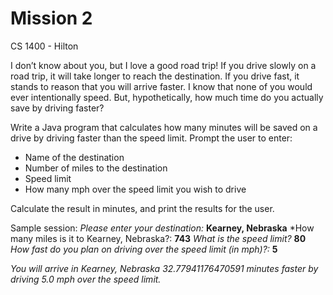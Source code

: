 # Mission 2

CS 1400 - Hilton

 I don’t know about you, but I love a good road trip! If you drive slowly on a road trip, it will take longer to reach the destination. If you drive fast, it stands to reason that you will arrive faster. I know that none of you would ever intentionally speed. But, hypothetically, how much time do you actually save by driving faster?
 
 Write a Java program that calculates how many minutes will be saved on a drive by driving faster than the speed limit. Prompt the user to enter:
 
 * Name of the destination
 * Number of miles to the destination
 * Speed limit
 * How many mph over the speed limit you wish to drive
 
 Calculate the result in minutes, and print the results for the user.
 
 Sample session:
 *Please enter your destination:*
 **Kearney, Nebraska**
 *How many miles is it to Kearney, Nebraska?:
 **743**
 *What is the speed limit?*
 **80**
 *How fast do you plan on driving over the speed limit (in mph)?:*
 **5**
 
 *You will arrive in Kearney, Nebraska 32.77941176470591 minutes faster by driving 5.0 mph over the speed limit.*